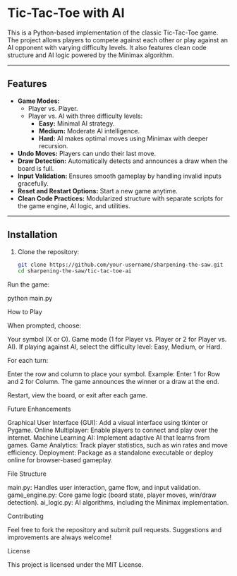# Tic-Tac-Toe with AI

This is a Python-based implementation of the classic Tic-Tac-Toe game. The project allows players to compete against each other or play against an AI opponent with varying difficulty levels. It also features clean code structure and AI logic powered by the Minimax algorithm.

---

## Features

- **Game Modes:**
  - Player vs. Player.
  - Player vs. AI with three difficulty levels:
    - **Easy:** Minimal AI strategy.
    - **Medium:** Moderate AI intelligence.
    - **Hard:** AI makes optimal moves using Minimax with deeper recursion.
- **Undo Moves:** Players can undo their last move.
- **Draw Detection:** Automatically detects and announces a draw when the board is full.
- **Input Validation:** Ensures smooth gameplay by handling invalid inputs gracefully.
- **Reset and Restart Options:** Start a new game anytime.
- **Clean Code Practices:** Modularized structure with separate scripts for the game engine, AI logic, and utilities.

---

## Installation

1. Clone the repository:

   ```bash
   git clone https://github.com/your-username/sharpening-the-saw.git
   cd sharpening-the-saw/tic-tac-toe-ai

Run the game:

python main.py

How to Play

When prompted, choose:

Your symbol (X or O).
Game mode (1 for Player vs. Player or 2 for Player vs. AI).
If playing against AI, select the difficulty level: Easy, Medium, or Hard.

For each turn:

Enter the row and column to place your symbol.
Example: Enter 1 for Row and 2 for Column.
The game announces the winner or a draw at the end.

Restart, view the board, or exit after each game.

Future Enhancements

Graphical User Interface (GUI): Add a visual interface using tkinter or Pygame.
Online Multiplayer: Enable players to connect and play over the internet.
Machine Learning AI: Implement adaptive AI that learns from games.
Game Analytics: Track player statistics, such as win rates and move efficiency.
Deployment: Package as a standalone executable or deploy online for browser-based gameplay.

File Structure

main.py: Handles user interaction, game flow, and input validation.
game_engine.py: Core game logic (board state, player moves, win/draw detection).
ai_logic.py: AI algorithms, including the Minimax implementation.

Contributing

Feel free to fork the repository and submit pull requests. Suggestions and improvements are always welcome!

License

This project is licensed under the MIT License.
